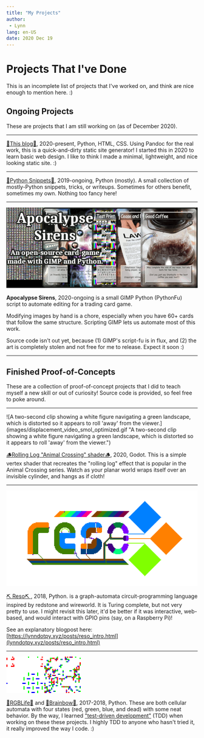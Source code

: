 ```yaml
---
title: "My Projects"
author:
 - Lynn
lang: en-US
date: 2020 Dec 19
---
```



# Projects That I've Done

<!-- TODO: Photos, goal of <100KB each, 1MB max, or optional load-photos -->

This is an incomplete list of projects that I've worked on, and think are nice enough to mention here. :)

## Ongoing Projects

These are projects that I am still working on (as of December 2020).

<hr>
<!-- TODO Blog photo -->

[📝This blog📝](https://gitlab.com/lynnpepin/diy-static-site-generator), 2020-present, Python, HTML, CSS. Using Pandoc for the real work, this is a quick-and-dirty static site generator! I started this in 2020 to learn basic web design. I like to think I made a minimal, lightweight, and nice looking static site. :)

<hr>

<!-- TODO Snippets photo -->

[🐍Python Snippets🐍](https://gitlab.com/lynnpepin/some_snippets), 2019-ongoing, Python (mostly). A small collection of mostly-Python snippets, tricks, or writeups. Sometimes for others benefit, sometimes my own. Nothing too fancy here!

<hr>

![A sizzle logo showing four cards, partially obsfuscated. The text, "Apocalypse Sirens: An open source card game made with GIMP and Python. Featuring"](images/sirens_proj.png "A sizzle logo showing four cards, partially obsfuscated. The text, 'Apocalypse Sirens: An open source card game made with GIMP and Python. Featuring'")

**Apocalypse Sirens**, 2020-ongoing is a small GIMP Python (PythonFu) script to automate editing for a trading card game.

Modifying images by hand is a chore, especially when you have 60+ cards that follow the same structure. Scripting GIMP lets us automate most of this work.

Source code isn't out yet, because (1) GIMP's script-fu is in flux, and (2) the art is completely stolen and not free for me to release. Expect it soon :)

<hr>

<!-- ## Research Publications -->

<!-- TODO -->

<!-- ## Finished Projects and Course Projects

<!-- TODO PRAW cleanup, photo -->

<!-- **Overwrite Reddit Comments**, 2019, Python. A script using [PRAW](https://praw.readthedocs.io/en/latest/) to facilitate mass-deleting Reddit comments.


<!-- TODO NLP photo -->


<!-- **NLP for automated testing**, 2017-2018, Python, Keras, spaCy. A senior design team project I completed UConn with other students. I worked as engineering team lead as we worked on a tool to process human-language testing instructions to automatable tests.

<!-- TODO -->

<!-- **Java Swift UI, CSE 2012** https://github.com/lynnpepin/cse2102 todo

<!-- TODO -->

<!-- **MIPS sim** https://github.com/lynnpepin/mips-simulator

<!-- TODO -->

<!-- **OS 161** https://github.com/lynnpepin/4300os161


<!-- TODO: Image, change credits to Lynn Pepin -->

<!-- **Bython** https://github.com/lynnpepin/bython -->

<!--  I contributed a major change to Bython, a Python preprocessor that translates curly brakcets into indentatioin. -->


## Finished Proof-of-Concepts

These are a collection of proof-of-concept projects that I did to teach myself a new skill or out of curiosity! Source code is provided, so feel free to poke around.



<hr>
![A two-second clip showing a white figure navigating a green landscape, which is distorted so it appears to roll 'away' from the viewer.](images/displacement_video_smol_optimized.gif "A two-second clip showing a white figure navigating a green landscape, which is distorted so it appears to roll 'away' from the viewer.")

[🪵Rolling Log "Animal Crossing" shader🪵](https://gitlab.com/lynnpepin/rollinglogshader), 2020, Godot. This is a simple vertex shader that recreates the "rolling log" effect that is popular in the Animal Crossing series. Watch as your planar world wraps itself over an invisible cylinder, and hangs as if cloth!

<hr>

![An image of a logo that looks almost like a circuit, blinking with the letters R E S O.](images/reso_logo.gif "An image of a logo that looks almost like a circuit, blinking with the letters R E S O.")

[⛏️ Reso⛏️ ](https://gitlab.com/lynnpepin/reso), 2018, Python. is a graph-automata circuit-programming language inspired by redstone and wireworld. It is Turing complete, but not very pretty to use. I might revisit this later, it'd be better if it was interactive, web-based, and would interact with GPIO pins (say, on a Raspberry Pi)!

See an explanatory blogpost here: [https://lynndotpy.xyz/posts/reso_intro.html](lynndotpy.xyz/posts/reso_intro.html)

<hr>

![A conways-game-of-life esque simulation, with three parties intermingling.](images/rgblife_med.gif "A conways-game-of-life esque simulation, with three parties intermingling.")
![A brians-brain esque automata with three colored states, bouncing around.](images/brainbow_med.gif "A brians-brain esque automata with three colored states, bouncing around.")

[🐛RGBLife🐛](https://gitlab.com/lynnpepin/RGBLife) and [🧠Brainbow🧠](https://gitlab.com/lynnpepin/brainbow-ca), 2017-2018, Python. These are both cellular automata with four states (red, green, blue, and dead) with some neat behavior. By the way, I learned ["test-driven development"](https://en.wikipedia.org/wiki/Test-driven_development) (TDD) when working on these these projects. I highly TDD to anyone who hasn't tried it, it really improved the way I code. :)


<!--## Language Experience

TODO

Python: Most recent

Mostly for coursework: Java: 

Only for coursework: SML, Scheme (Dr. Racket, taught it!), more todo

## TODO

 * Publish `overwrite-reddit-comments`
 * Contribute to GIMP
 * IRSSI doc contributions
 -->
